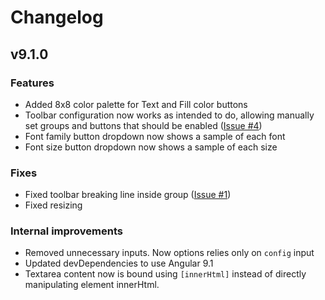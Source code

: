 # Changelog

## v9.1.0

### Features

* Added 8x8 color palette for Text and Fill color buttons
* Toolbar configuration now works as intended to do, allowing
 manually set groups and buttons that should be enabled ([Issue #4](https://github.com/iget-master/iget-editor/issues/4))
* Font family button dropdown now shows a sample of each font
* Font size button dropdown now shows a sample of each size

### Fixes

* Fixed toolbar breaking line inside group ([Issue #1](https://github.com/iget-master/iget-editor/issues/1))
* Fixed resizing

### Internal improvements

* Removed unnecessary inputs. Now options relies only on `config` input
* Updated devDependencies to use Angular 9.1
* Textarea content now is bound using `[innerHtml]` instead of directly manipulating element innerHtml.
 

